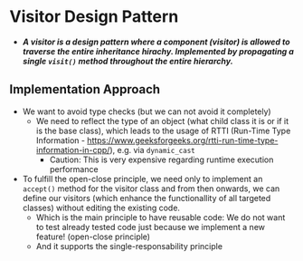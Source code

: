 # Visitor Design Pattern
+ ***A visitor is a design pattern where a component (visitor) is allowed to traverse the entire inheritance hirachy. Implemented by propagating a single `visit()` method throughout the entire hierarchy.***

## Implementation Approach
+ We want to avoid type checks (but we can not avoid it completely)
	- We need to reflect the type of an object (what child class it is or if it is the base class), which leads to the usage of RTTI (Run-Time Type Information - https://www.geeksforgeeks.org/rtti-run-time-type-information-in-cpp/), e.g. via `dynamic_cast`
		* Caution: This is very expensive regarding runtime execution performance
+ To fulfill the open-close principle, we need only to implement an `accept()` method for the visitor class and from then onwards, we can define our visitors (which enhance the functionallity of all targeted classes) without editing the existing code.
	- Which is the main principle to have reusable code: We do not want to test already tested code just because we implement a new feature! (open-close principle)
	- And it supports the single-responsability principle
